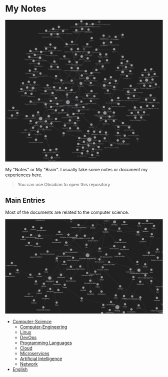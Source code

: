 # My Notes

![Untitled](.notes/all.png)

My "Notes" or My "Brain". I usually take some notes or document my experiences here. 

> You can use Obsidian to open this repository
> 

## Main Entries

Most of the documents are related to the computer science.

![Untitled](.notes/SE.png)


- [Computer-Science](Computer-Science.md)
	- [Computer-Engineering](Computer-Engineering.md)
	- [Linux](Linux.md)
	- [DevOps](DevOps.md)
	- [Programming Languages](Programming%20Languages.md)
	- [Cloud](Cloud.md)
	- [Microservices](Microservices.md)
	- [Artificial Intelligence](Artificial%20Intelligence.md)
	- [Network](Network.md)
- [English](English.md)